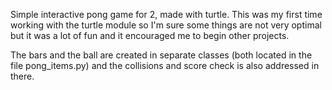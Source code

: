 
Simple interactive pong game for 2, made with turtle.
This was my first time working with the turtle module so I'm sure some things are not very optimal but it was a lot of fun and it encouraged me to begin other projects.

The bars and the ball are created in separate classes (both located in the file pong_items.py) and the collisions and score check is also addressed in there.
